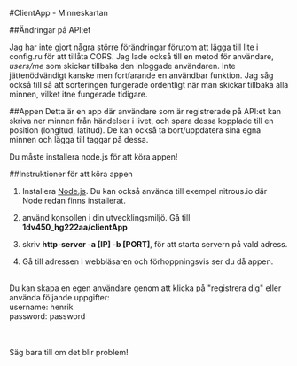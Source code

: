 #ClientApp - Minneskartan

##Ändringar på API:et 

Jag har inte gjort några större förändringar förutom att lägga till lite i config.ru för att tillåta CORS. Jag lade också till en metod för användare, *users/me* som skickar tillbaka den inloggade användaren. Inte jättenödvändigt kanske men fortfarande en användbar funktion. Jag såg också till så att sorteringen fungerade ordentligt när man skickar tillbaka alla minnen, vilket itne fungerade tidigare.


##Appen
Detta är en app där användare som är registrerade på API:et kan skriva ner minnen från händelser i livet, och spara dessa kopplade till en position (longitud, latitud). De kan också ta bort/uppdatera sina egna minnen och lägga till taggar på dessa. 

Du måste installera node.js för att köra appen!

##Instruktioner för att köra appen

1. Installera [Node.js](https://nodejs.org/). Du kan också använda till exempel nitrous.io där Node redan finns installerat.

2. använd konsollen i din utvecklingsmiljö. Gå till **1dv450_hg222aa/clientApp**

3. skriv **http-server -a [IP] -b [PORT]**, för att starta servern på vald adress.

4. Gå till adressen i webbläsaren och förhoppningsvis ser du då appen. 

<br>
Du kan skapa en egen användare genom att klicka på "registrera dig" eller använda följande uppgifter: 
<br>
username: henrik <br>
password: password <br>

<br><br>
Säg bara till om det blir problem!
